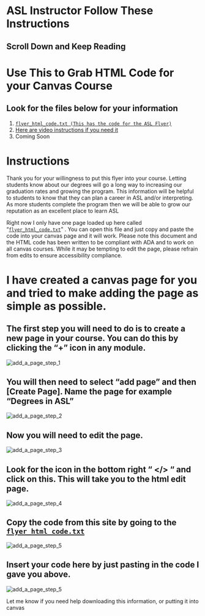 # ASL Instructor Follow These Instructions
## Scroll Down and Keep Reading
# Use This to Grab HTML Code for your Canvas Course
## Look for the files below for your information
1.  [`flyer_html_code.txt (This has the code for the ASL Flyer)`](https://github.com/danaarazi/ASL-level1/blob/master/flyer_html_code.txt)
2. [Here are video instructions if you need it](https://3cmediasolutions.org/privid/396143?key=661f1995e32669536d334a849f3fb31ef4723d73)
3. Coming Soon

# Instructions
Thank you for your willingness to put this flyer into your course.  Letting students know about our degrees will go a long way to increasing our graduation rates and growing the program.  This information will be helpful to students to know that they can plan a career in ASL and/or interpreting.  As more students complete the program then we will be able to grow our reputation as an excellent place to learn ASL

Right now I only have one page loaded up here called “[`flyer_html_code.txt`](https://github.com/danaarazi/ASL-level1/blob/master/flyer_html_code.txt)” . You can open this file and just copy and paste the code into your canvas page and it will work.  Please note this document and the HTML code has been written to be compliant with ADA and to work on all canvas courses.  While it may be tempting to edit the page, please refrain from edits to ensure accessibility compliance.

# I have created a canvas page for you and tried to make adding the page as simple as possible.  

## The first step you will need to do is to create a new page in your course.  You can do this by clicking the “+” icon in any module.

![add_a_page_step_1](https://s3-us-west-1.amazonaws.com/files.3cmedia/u_2657/17967/add_a_page_step_1.png)

## You will then need to select “add page” and then [Create Page].  Name the page for example “Degrees in ASL”

![add_a_page_step_2](https://s3-us-west-1.amazonaws.com/files.3cmedia/u_2657/17963/add_a_page_step_2.png)

## Now you will need to edit the page. 

![add_a_page_step_3](https://s3-us-west-1.amazonaws.com/files.3cmedia/u_2657/17964/add_a_page_step_3.png)

 ## Look for the icon in the bottom right  “  </>  “ and click on this.  This will take you to the html edit page.
 
![add_a_page_step_4](https://s3-us-west-1.amazonaws.com/files.3cmedia/u_2657/17965/add_a_page_step_4.png)

## Copy the code from this site by going to the [`flyer_html_code.txt`](https://github.com/danaarazi/ASL-level1/blob/master/flyer_html_code.txt) 
![add_a_page_step_5](https://s3-us-west-1.amazonaws.com/files.3cmedia/u_2657/17969/add_a_page_step_6.png)

## Insert your code here by just pasting in the code I gave you above.  

![add_a_page_step_5](https://s3-us-west-1.amazonaws.com/files.3cmedia/u_2657/17966/add_a_page_step_5.png)
 
Let me know if you need help downloading this information, or putting it into canvas


